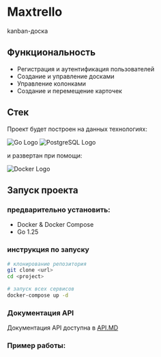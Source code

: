 # Maxtrello

kanban-доска

## Функциональность

- Регистрация и аутентификация пользователей
- Создание и управление досками
- Управление колонками 
- Создание и перемещение карточек

## Стек

Проект будет построен на данных технологиях:

![Go Logo](https://img.shields.io/badge/Go-1.25+-00ADD8?style=for-the-badge&logo=go)
![PostgreSQL Logo](https://img.shields.io/badge/PostgreSQL-4169E1?style=for-the-badge&logo=postgresql&logoColor=white)

и развертан при помощи:

![Docker Logo](https://img.shields.io/badge/Docker-2496ED?style=for-the-badge&logo=docker&logoColor=white)


## Запуск проекта
### предварительно установить:

- Docker & Docker Compose
- Go 1.25

### инструкция по запуску

```bash
# клонирование репозитория
git clone <url>
cd <project>

# запуск всех сервисов
docker-compose up -d
```

### Документация API
Документация API доступна в [API.MD](./docs/API.MD)

### Пример работы:
